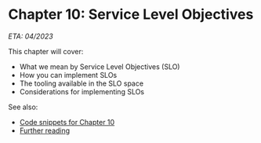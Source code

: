 # Chapter 10: Service Level Objectives
_ETA: 04/2023_

This chapter will cover:

* What we mean by Service Level Objectives (SLO)
* How you can implement SLOs
* The tooling available in the SLO space
* Considerations for implementing SLOs


See also:

* [Code snippets for Chapter 10](https://github.com/mhausenblas/o11y-in-action.cloud/tree/main/code/ch10)
* [Further reading](../further-reading)